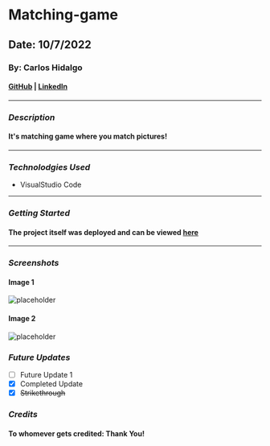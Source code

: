 # Matching-game

## Date: 10/7/2022

### By: Carlos Hidalgo

#### [GitHub](https://github.com/pancholo35) | [LinkedIn](https://www.linkedin.com/in/carlos-hidalgo-a2a320211/)

---

### **_Description_**

#### It's matching game where you match pictures!

---

### **_Technolodgies Used_**

- VisualStudio Code

---

### **_Getting Started_**

#### The project itself was deployed and can be viewed [here](URL)

---

### **_Screenshots_**

#### Image 1

![placeholder](URL)

#### Image 2

![placeholder](URL)

### **_Future Updates_**

- [ ] Future Update 1
- [x] Completed Update
- [x] ~~Strikethrough~~

### **_Credits_**

#### To whomever gets credited: Thank You!

